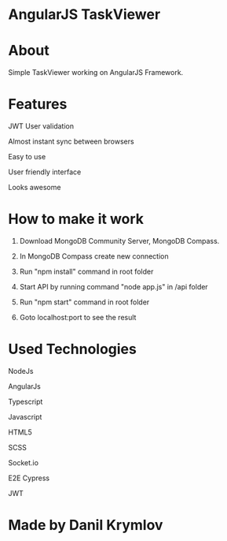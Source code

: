 # AngularJS TaskViewer
# About
Simple TaskViewer working on AngularJS Framework. 
# Features

JWT User validation

Almost instant sync between browsers

Easy to use

User friendly interface

Looks awesome

# How to make it work
1) Download MongoDB Community Server, MongoDB Compass.

2) In MongoDB Compass create new connection

3) Run "npm install" command in root folder

4) Start API by running command "node app.js" in /api folder

5) Run "npm start" command in root folder

6) Goto localhost:port to see the result

# Used Technologies

NodeJs

AngularJs

Typescript

Javascript

HTML5

SCSS

Socket.io

E2E Cypress

JWT

# Made by Danil Krymlov
